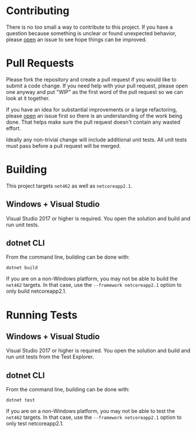 Contributing
============

There is no too small a way to contribute to this project. If you have a question because something
is unclear or found unexpected behavior, please [open][1] an issue to see hope things can be improved.

# Pull Requests

Please fork the repository and create a pull request if you would like to submit a code change. If you
need help with your pull request, please open one anyway and put "WIP" as the first word of the pull
request so we can look at it together.

If you have an idea for substantial improvements or a large refactoring, please [open][1] an issue first
so there is an understanding of the work being done. That helps make sure the pull request doesn't
contain any wasted effort.

Ideally any non-trivial change will include additional unit tests. All unit tests must pass before a pull
request will be merged.

# Building

 This project targets `net462` as well as `netcoreapp2.1`.

## Windows + Visual Studio

Visual Studio 2017 or higher is required. You open the solution and build and run unit tests.

## dotnet CLI

From the command line, building can be done with:

```
dotnet build
```

If you are on a non-Windows platform, you may not be able to build the `net462` targets. In that case,
use the `--framework netcoreapp2.1` option to only build netcoreapp2.1.

# Running Tests

## Windows + Visual Studio

Visual Studio 2017 or higher is required. You open the solution and build and run unit tests from the
Test Explorer.

## dotnet CLI

From the command line, building can be done with:

```
dotnet test
```

If you are on a non-Windows platform, you may not be able to test the `net462` targets. In that case,
use the `--framework netcoreapp2.1` option to only test netcoreapp2.1.

[1]: https://github.com/vcsjones/OpenOpcSignTool/issues/new
